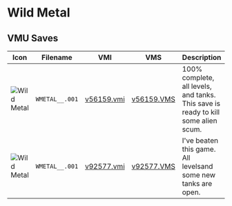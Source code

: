 # Wild Metal

## VMU Saves

| Icon | Filename | VMI | VMS | Description |
|------|----------|-----|-----|-------------|
| ![Wild Metal](../icons/WMETAL__.001.GIF) | `WMETAL__.001` | [v56159.vmi](v56159.vmi) | [v56159.VMS](v56159.VMS) | 100% complete, all levels, and tanks. This save is ready to kill some alien scum. 
| ![Wild Metal](../icons/WMETAL__.001.GIF) | `WMETAL__.001` | [v92577.vmi](v92577.vmi) | [v92577.VMS](v92577.VMS) | I've beaten this game.  All levelsand some new tanks are open. 
